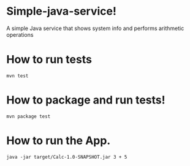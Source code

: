 # Simple-java-service!
A simple Java service that shows system info and performs arithmetic operations

# How to run tests
```
mvn test
```
# How to package and run tests!
```
mvn package test
```
# How to run the App.
```
java -jar target/Calc-1.0-SNAPSHOT.jar 3 + 5
```
